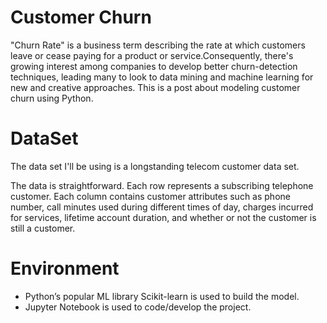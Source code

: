 # Customer Churn
"Churn Rate" is a business term describing the rate at which customers leave or cease paying for a product or service.Consequently, there's growing interest among companies to develop better churn-detection techniques, leading many to look to data mining and machine learning for new and creative approaches. This is a post about modeling customer churn using Python.
# DataSet
The data set I'll be using is a longstanding telecom customer data set.

The data is straightforward. Each row represents a subscribing telephone customer. Each column contains customer attributes such as phone number, call minutes used during different times of day, charges incurred for services, lifetime account duration, and whether or not the customer is still a customer.
# Environment
- Python’s popular ML library Scikit-learn is used to build the model.
- Jupyter Notebook is used to code/develop the project.
